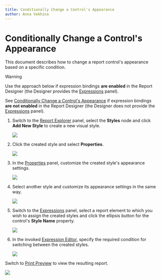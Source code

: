 ```yaml
---
title: Conditionally Change a Control's Appearance
author: Anna Vekhina
---
```

# Conditionally Change a Control's Appearance

This document describes how to change a report control's appearance based on a specific condition.

> [!Warning]
> Use the approach below if expression bindings **are enabled** in the Report Designer (the Designer provides the [Expressions](../../report-designer-tools/ui-panels/expressions-panel.md) panel).
>
> See [Conditionally Change a Control's Appearance](../shape-data-data-bindings/conditionally-change-a-control-appearance.md) if expression bindings **are not enabled** in the Report Designer (the Designer does not provide the [Expressions](../../report-designer-tools/ui-panels/expressions-panel.md) panel).

1. Switch to the [Report Explorer](../../report-designer-tools/ui-panels/report-explorer.md) panel, select the **Styles** node and click **Add New Style** to create a new visual style.
	
	![](../../../../images/eurd-web-shaping-create-new-report-style.png)

2. Click the created style and select **Properties**.
	
	![](../../../../images/eurd-web-edit-style.png)

3. In the [Properties](../../report-designer-tools/ui-panels/properties-panel.md) panel, customize the created style's appearance settings.
	
	![](../../../../images/eurd-web-shaping-customize-style-settings.png)

4. Select another style and customize its appearance settings in the same way.
	
	![](../../../../images/eurd-web-shaping-cloned-style-settings.png)

5. Switch to the [Expressions](../../report-designer-tools/ui-panels/expressions-panel.md) panel, select a report element to which you wish to assign the created styles and click the ellipsis button for the control's **Style Name** property.
	
	![](../../../../images/eurd-web-shaping-style-name-expression-property.png)

6. In the invoked [Expression Editor](../../report-designer-tools/expression-editor.md), specify the required condition for switching between the created styles.
	
	![](../../../../images/eurd-web-shaping-style-condition-expression.png)

Switch to [Print Preview](../../preview-print-and-export-reports.md) to view the resulting report.

![](../../../../images/eurd-web-shaping-change-appearance-result.png)